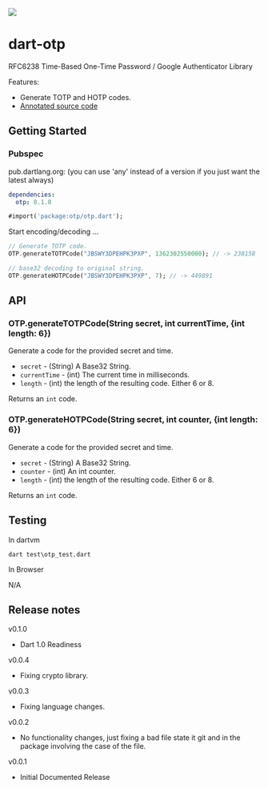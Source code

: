 [![](https://drone.io/github.com/daegalus/dart-otp/status.png)](https://drone.io/github.com/daegalus/dart-otp/latest)

# dart-otp

RFC6238 Time-Based One-Time Password / Google Authenticator Library

Features:

* Generate TOTP and HOTP codes.
* [Annotated source code](http://daegalus.github.com/annotated/dart-otp/otp/otp.html)

## Getting Started

### Pubspec

pub.dartlang.org: (you can use 'any' instead of a version if you just want the latest always)
```yaml
dependencies:
  otp: 0.1.0
```

```dart
#import('package:otp/otp.dart');
```

Start encoding/decoding ...

```dart
// Generate TOTP code.
OTP.generateTOTPCode("JBSWY3DPEHPK3PXP", 1362302550000); // -> 238158

// base32 decoding to original string.
OTP.generateHOTPCode("JBSWY3DPEHPK3PXP", 7); // -> 449891
```

## API

### OTP.generateTOTPCode(String secret, int currentTime, {int length: 6})

Generate a code for the provided secret and time.

* `secret` - (String) A Base32 String.
* `currentTime` - (int) The current time in milliseconds.
* `length` - (int) the length of the resulting code. Either 6 or 8.

Returns an `int` code.

### OTP.generateHOTPCode(String secret, int counter, {int length: 6})

Generate a code for the provided secret and time.

* `secret` - (String) A Base32 String.
* `counter` - (int) An int counter.
* `length` - (int) the length of the resulting code. Either 6 or 8.

Returns an `int` code.

## Testing

In dartvm

```
dart test\otp_test.dart
```

In Browser

N/A

## Release notes
v0.1.0
- Dart 1.0 Readiness

v0.0.4
- Fixing crypto library.

v0.0.3
- Fixing language changes.

v0.0.2
- No functionality changes, just fixing a bad file state it git and in the package involving the case of the file.

v0.0.1
- Initial Documented Release
